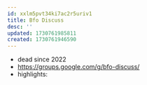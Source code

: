 ```yaml
---
id: xxlm5pvt34ki7ac2r5uriv1
title: Bfo Discuss
desc: ''
updated: 1730761985811
created: 1730761946590
---
```


- dead since 2022
- https://groups.google.com/g/bfo-discuss/
- highlights: 